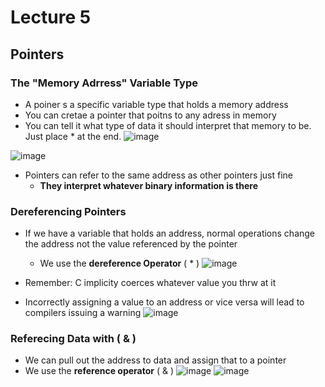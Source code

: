 # Lecture 5

## Pointers

### The "Memory Adrress" Variable Type

* A poiner s a specific variable type that holds a memory address
* You can cretae a pointer that poitns to any adress in memory
* You can tell it what type of data it should interpret that memory to be. Just place * at the end.
![image](https://github.com/clester331/0449/assets/122314614/44924f08-9fe0-444c-9fce-42769af7a1a6)

![image](https://github.com/clester331/0449/assets/122314614/cf87cffa-5cde-4c5b-9629-18fc2afc0995)

* Pointers can refer to the same address as other pointers just fine
  * **They interpret whatever binary information is there**

### Dereferencing Pointers

* If we have a variable that holds an address, normal operations change the address not the value referenced by the pointer
  * We use the **dereference Operator** ( * )
  ![image](https://github.com/clester331/0449/assets/122314614/447be279-7633-46da-ac76-beb13bfce359)

* Remember: C implicity coerces whatever value you thrw at it
* Incorrectly assigning a value to an address or vice versa will lead to compilers issuing a warning
![image](https://github.com/clester331/0449/assets/122314614/e12f92cb-5369-4490-b35e-6243d49d6268)

### Referecing Data with ( & )

* We can pull out the address to data and assign that to a pointer
* We use the **reference operator** ( & )
![image](https://github.com/clester331/0449/assets/122314614/a849e6a4-cc7d-4659-83a2-741011a91bb5)
![image](https://github.com/clester331/0449/assets/122314614/77166318-04af-4f3f-99bc-c2568104ed1a)







  




